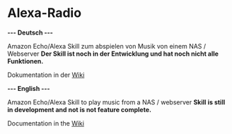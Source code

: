 # Alexa-Radio

**--- Deutsch ---**

Amazon Echo/Alexa Skill zum abspielen von Musik von einem NAS / Webserver
**Der Skill ist noch in der Entwicklung und hat noch nicht alle Funktionen.**


Dokumentation in der [Wiki](https://github.com/waringer/Alexa-Radio/wiki)

**--- English ---**

Amazon Echo/Alexa Skill to play music from a NAS / webserver
**Skill is still in development and not is not feature complete.**

Documentation in the [Wiki](https://github.com/waringer/Alexa-Radio/wiki)
